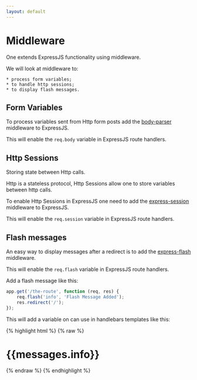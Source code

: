 ```yaml
---
layout: default
---
```


# Middleware

One extends ExpressJS functionality using middleware.

We will look at middleware to:

    * process form variables;
    * to handle http sessions;
    * to display flash messages.

## Form Variables

To process variables sent from Http form posts add the [body-parser](https://www.npmjs.com/package/body-parser) middleware to ExpressJS.

This will enable the `req.body` variable in ExpressJS route handlers.

## Http Sessions

Storing state between Http calls.

Http is a stateless protocol, Http Sessions allow one to store variables between http calls.

To enable Http Sessions in ExpressJS one need to add the [express-session](https://www.npmjs.com/package/express-session) middleware to ExpressJS.

This will enable the `req.session` variable in ExpressJS route handlers.

## Flash messages

An easy way to display messages after a redirect is to add the [express-flash](https://github.com/avermeulen/express-flash) middleware.

This will enable the `req.flash` variable in ExpressJS route handlers.

Add a flash message like this:

```javascript
app.get('/the-route', function (req, res) {
    req.flash('info', 'Flash Message Added');
    res.redirect('/');
});
```

This will add a variable on can use in handlebars templates like this:

{% highlight html %}
{% raw %}
<div class="entry">
    <h1> {{messages.info}}</h1>
</div>{% endraw %}
{% endhighlight %}
